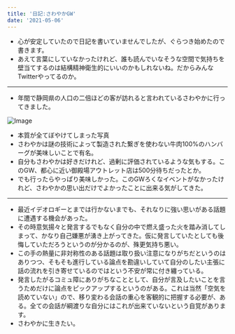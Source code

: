 ```yaml
---
title: '日記:さわやかGW'
date: '2021-05-06'
---
```


- 心が安定していたので日記を書いていませんでしたが、ぐらつき始めたので書きます。
- あえて言葉にしていなかったけれど、誰も読んでいなそうな空間で気持ちを壁当てするのは結構精神衛生的にいいのかもしれないね。だからみんなTwitterやってるのか。

---

- 年間で静岡県の人口の二倍ほどの客が訪れると言われているさわやかに行ってきました。

![Image](https://i.imgur.com/vfhJ6eR)

- 本質が全てぼやけてしまった写真
- さわやかは謎の技術によって製造された繋ぎを使わない牛肉100%のハンバーグが美味しいことで有名。
- 自分もさわやかは好きだけれど、過剰に評価されているような気もする。このGW、都心に近い御殿場アウトレット店は500分待ちだったとか。
- でも行ったらやっぱり美味しかった。このGWろくなイベントがなかったけれど、さわやかの思い出だけでよかったことに出来る気がしてきた。

---

- 最近イデオロギーとまでは行かないまでも、それなりに強い思いがある話題に遭遇する機会があった。
- その時意気揚々と発言するでもなく自分の中で燃え盛った火を踏み消してしまって、かなり自己嫌悪が湧き上がってきた。仮に発言していたとしても後悔していただろうというのが分かるのが、殊更気持ち悪い。
- この手の熱量に非対称性のある話題は取り扱い注意になりがちだというのはありつつ、そもそも進行している論点を勘違いしていて自分のしたい主張に話の流れを引き寄せているのではという不安が常に付き纏っている。
- 発言したがるコミュ障にありがちなこととして、自分が言及したいことを言うためだけに論点をピックアップするというのがある。これは当然「空気を読めていない」ので、移り変わる会話の重心を客観的に把握する必要が、ある。全ての会話が綱渡りな自分にはこれが出来ていないという自覚があります。
- さわやかに生きたい。

